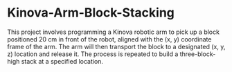 # Kinova-Arm-Block-Stacking
This project involves programming a Kinova robotic arm to pick up a block positioned 20 cm in front of the robot, aligned with the (x, y) coordinate frame of the arm. The arm will then transport the block to a designated (x, y, z) location and release it. The process is repeated to build a three-block-high stack at a specified location.
